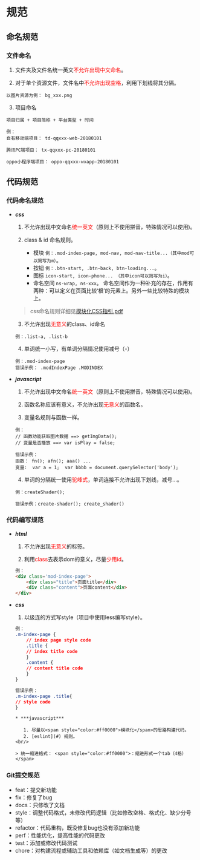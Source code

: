 # 规范 #

## 命名规范 ##

### 文件命名 ###

1. 文件夹及文件名统一英文<span style="color:#ff0000">不允许出现中文命名</span>。

2. 对于单个资源文件，文件名中<span style="color:#ff0000">不允许出现空格</span>，利用下划线将其分隔。

  ```
  以图片资源为例： bg_xxx.png
  ```
3. 项目命名

  ```
  项目归属 + 项目简称 + 平台类型 + 时间

  例：
  自有移动端项目： td-qqxxx-web-20180101

  腾讯PC端项目： tx-qqxxx-pc-20180101

  oppo小程序端项目： oppo-qqxxx-wxapp-20180101
  ```

## 代码规范 ##
### 代码命名规范 ###

* ***css*** 

   1. 不允许出现中文命名<span style="color:#ff0000">统一英文</span>（原则上不使用拼音，特殊情况可以使用)。

   2. class & id 命名规则。
      + 模块  `例：.mod-index-page, mod-nav, mod-nav-title...（其中mod可以简写为m）`。
      + 按钮  `例：.btn-start, .btn-back, btn-loading...`。
      + 图标  `icon-start, icon-phone... （其中icon可以简写为i）`。
      + 命名空间 `ns-wrap, ns-xxx`。
        命名空间作为一种补充的存在，作用有两种：可以定义在页面比较‘根’的元素上。另外一些比较特殊的模块上。
        
     > css命名规则详细见[模块化CSS指引.pdf](模块化CSS指引.pdf)    

   3. 不允许出现<span style="color:#ff0000">无意义</span>的class、id命名
   ```
   例：.list-a, .list-b
   ```
   4. 单词统一小写，有单词分隔情况使用减号（-）
   ```
   例：.mod-index-page
   错误示例： .modIndexPage .MODINDEX
   ```

* ***javascript*** 

   1. 不允许出现中文命名<span style="color:#ff0000">统一英文</span>（原则上不使用拼音，特殊情况可以使用)。
   
   2.  函数名称应该有意义，不允许出现<span style="color:#ff0000">无意义</span>的函数名。
   
   3.  变量名规则与函数一样。
   ```
   例：
   // 函数功能获取图片数据 ==> getImgData();
   // 变量是否播放 ==> var isPlay = false;
   
   错误示例：
   函数： fn(); afn(); aaa() ...
   变量:  var a = 1;  var bbbb = document.querySelector('body');
   ```
   4. 单词的分隔统一使用<span style="color:#ff0000">驼峰式</span>，单词连接不允许出现下划线，减号...。
   ```
   例：createShader();
   
   错误示例：create-shader(); create_shader()
   ```

### 代码编写规范 ###

* ***html*** 

   1. 不允许出现<span style="color:#ff0000">无意义</span>的标签。
   
   2. 利用<span style="color:#ff0000">class</span>去表示dom的意义，尽量<span style="color:#ff0000">少用id</span>。
   ```html
   例：
   <div class='mod-index-page'>
       <div class="title">页面title</div> 
       <div class="content">页面content</div> 
   </div>
   ```
   
* ***css***
   1. 以级连的方式写style（项目中使用less编写style）。
   ```css
   例：
   .m-index-page {
       // index page style code
       .title {
       // index title code
       }
       .content {
       // content title code
       }
   }
   ```

   ```css
   错误示例：
   .m-index-page .title{
   // style code
   }
   ```
   
   ```
   * ***javascript***

      1. 尽量以<span style="color:#ff0000">模块化</span>的思路构建代码。
      2. [eslint](#) 规则。
   <br/>

   > 统一缩进格式： <span style="color:#ff0000">：缩进形式一个tab（4格）</span>
   ```
### Git提交规范 ###

   * feat：提交新功能
   * fix：修复了bug
   * docs：只修改了文档
   * style：调整代码格式，未修改代码逻辑（比如修改空格、格式化、缺少分号等）
   * refactor：代码重构，既没修复bug也没有添加新功能
   * perf：性能优化，提高性能的代码更改
   * test：添加或修改代码测试
   * chore：对构建流程或辅助工具和依赖库（如文档生成等）的更改
